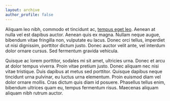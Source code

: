 ```yaml
---
layout: archive
author_profile: false
---
```


Aliquam leo nibh, commodo et tincidunt ac, [tempus eget leo](https://loremipsum.io). Aenean at nulla vel est dapibus auctor. Aenean quis ex magna. Nullam neque augue, bibendum vitae fringilla non, vulputate eu lacus. Donec orci tellus, imperdiet ut nisi dignissim, porttitor dictum justo. Donec auctor velit ante, vel interdum dolor ornare cursus. Sed fermentum gravida vehicula.

Quisque ac lorem porttitor, sodales mi sit amet, ultricies urna. Donec et arcu at dolor tempus viverra. Proin vitae pretium justo. Donec aliquam nec nisi vitae tristique. Duis dapibus at metus sed porttitor. Quisque dapibus neque tincidunt urna pulvinar, eu luctus urna elementum. Proin euismod diam vel dolor ornare mollis. Cras dictum quis diam id posuere. Phasellus tellus enim, bibendum ultrices quam eu, tempus fermentum risus. Maecenas aliquam aliquam nibh rutrum auctor.


